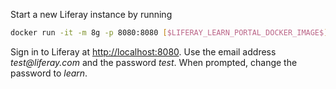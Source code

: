 Start a new Liferay instance by running

```bash
docker run -it -m 8g -p 8080:8080 [$LIFERAY_LEARN_PORTAL_DOCKER_IMAGE$]
```

Sign in to Liferay at <http://localhost:8080>. Use the email address _test@liferay.com_ and the password _test_. When prompted, change the password to _learn_.
